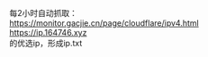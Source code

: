 每2小时自动抓取：  
  https://monitor.gacjie.cn/page/cloudflare/ipv4.html  
  https://ip.164746.xyz  
的优选ip，形成ip.txt
